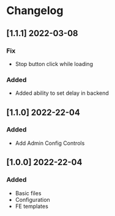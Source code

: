 # Changelog
<!-- Refer to: https://keepachangelog.com/en/1.0.0/ -->

## [1.1.1] 2022-03-08
### Fix
- Stop button click while loading
### Added
- Added ability to set delay in backend

## [1.1.0] 2022-22-04
### Added
- Add Admin Config Controls

## [1.0.0] 2022-22-04
### Added
- Basic files
- Configuration
- FE templates
